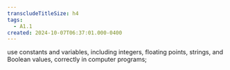 ```yaml
---
transcludeTitleSize: h4
tags:
  - A1.1
created: 2024-10-07T06:37:01.000-0400
---
```

use constants and variables, including integers, floating points, strings, and Boolean values, correctly in computer programs;
